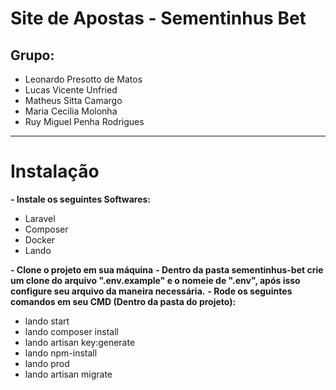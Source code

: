 # Site de Apostas - Sementinhus Bet

## Grupo:
- Leonardo Presotto de Matos 
- Lucas Vicente Unfried  
- Matheus Sitta Camargo 
- Maria Cecilia Molonha  
- Ruy Miguel Penha Rodrigues 

---

# Instalação

**- Instale os seguintes Softwares:**
 - Laravel
 - Composer
 - Docker
 - Lando

**- Clone o projeto em sua máquina**
**- Dentro da pasta sementinhus-bet crie um clone do arquivo ".env.example" e o nomeie de ".env", após isso configure seu arquivo da maneira necessária.**
**- Rode os seguintes comandos em seu CMD (Dentro da pasta do projeto):**
 - lando start
 - lando composer install
 - lando artisan key:generate
 - lando npm-install
 - lando prod
 - lando artisan migrate
